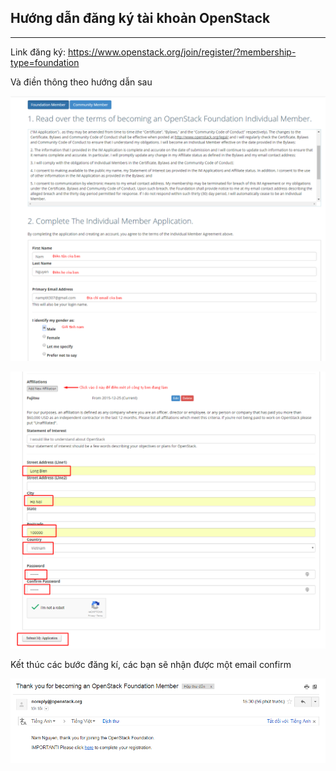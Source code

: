 ## Hướng dẫn đăng ký tài khoản OpenStack
----------------------------------------
Link đăng ký: https://www.openstack.org/join/register/?membership-type=foundation

Và điền thông theo hướng dẫn sau

![image1](../images/step1.png)

![image2](../images/step2.png)

Kết thúc các bước đăng kí, các bạn sẽ nhận được một email confirm 

![image3](../images/step3.png)
